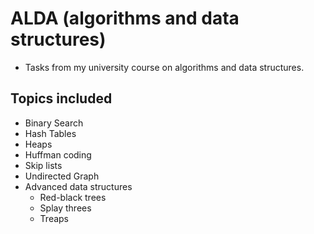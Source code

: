 # ALDA (algorithms and data structures)
* Tasks from my university course on algorithms and data structures.

## Topics included
* Binary Search
* Hash Tables
* Heaps
* Huffman coding
* Skip lists
* Undirected Graph
* Advanced data structures
  - Red-black trees
  - Splay threes
  - Treaps
